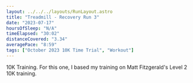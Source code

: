 ```yaml
---
layout: ../../../layouts/RunLayout.astro
title: "Treadmill - Recovery Run 3"
date: "2023-07-17"
hoursOfSleep: "N/A"
timeElapsed: "30:02"
distanceCovered: "3.34"
averagePace: "8:59"
tags: ["October 2023 10K Time Trial", "Workout"]
---
```


10K Training. For this one, I based my training on Matt Fitzgerald's Level 2 10K training.

